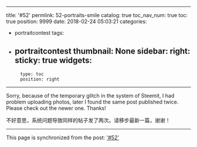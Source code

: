 
---
title: '#52'
permlink: 52-portraits-smile
catalog: true
toc_nav_num: true
toc: true
position: 9999
date: 2018-02-24 05:03:21
categories:
- portraitcontest
tags:
- portraitcontest
thumbnail: None
sidebar:
    right:
        sticky: true
widgets:
    -
        type: toc
        position: right
---


Sorry,  because of the temporary glitch in the system of Steemit, I had problem uploading photos, later I found the same post published twice. Please check out the newer one. Thanks!

不好意思，系统问题导致同样的帖子发了两次。请移步最新一篇，谢谢！

- - -

This page is synchronized from the post: ['#52'](https://steemit.com/@itchyfeetdonica/52-portraits-smile)
